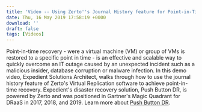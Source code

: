 ```yaml
---
title: 'Video -- Using Zerto''s Journal History feature for Point-in-Time Recovery'
date: Thu, 16 May 2019 17:58:19 +0000
download: ''
draft: false
tags: [Videos]
---
```


Point-in-time recovery - were a virtual machine (VM) or group of VMs is restored to a specific point in time - is an effective and scalable way to quickly overcome an IT outage caused by an unexpected incident such as a malicious insider, database corruption or malware infection. In this demo video, Expedient Solutions Architect, walks through how to use the journal history feature of Zerto's Virtual Replication software to achieve point-in-time recovery. Expedient's disaster recovery solution, Push Button DR, is powered by Zerto and was positioned in Gartner's Magic Quadrant for DRaaS in 2017, 2018, and 2019. Learn more about [Push Button DR](https://www.expedient.com/services/managed-services/disaster-recovery/#dr).